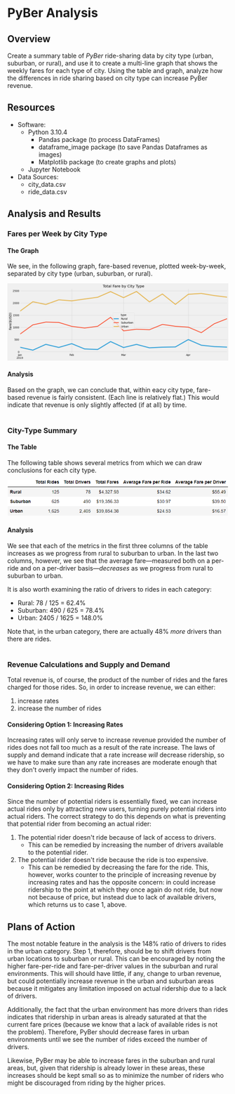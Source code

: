 # PyBer Analysis

## Overview
Create a summary table of *PyBer* ride-sharing data by city type (urban, suburban, or rural), and use it to create a multi-line graph that shows the weekly fares for each type of city. Using the table and graph, analyze how the differences in ride sharing based on city type can increase PyBer revenue.

## Resources
- Software:
  - Python 3.10.4
    - Pandas package (to process DataFrames)
    - dataframe_image package (to save Pandas Dataframes as images)
    - Matplotlib package (to create graphs and plots)
  - Jupyter Notebook
- Data Sources:
  - city_data.csv
  - ride_data.csv

## Analysis and Results
### Fares per Week by City Type

#### The Graph
We see, in the following graph, fare-based revenue, plotted week-by-week, separated by city type (urban, suburban, or rural).

![Fares per Week by City Type](./analysis/total_fare_by_city_type.png)

#### Analysis
Based on the graph, we can conclude that, within eacy city type, fare-based revenue is fairly consistent. (Each line is relatively flat.) This would indicate that revenue is only slightly affected (if at all) by time.  
&nbsp;
### City-Type Summary

#### The Table
The following table shows several metrics from which we can draw conclusions for each city type.

![City-Type Summary](./analysis/pyber_summary.png)

#### Analysis
We see that each of the metrics in the first three columns of the table increases as we progress from rural to suburban to urban. In the last two columns, however, we see that the average fare—measured both on a per-ride and on a per-driver basis—*decreases* as we progress from rural to suburban to urban.

It is also worth examining the ratio of drivers to rides in each category:
- Rural:      78 /  125 =  62.4%
- Suburban:  490 /  625 =  78.4%
- Urban:    2405 / 1625 = 148.0%

Note that, in the urban category, there are actually 48% *more* drivers than there are rides.  
&nbsp;
### Revenue Calculations and Supply and Demand
Total revenue is, of course, the product of the number of rides and the fares charged for those rides. So, in order to increase revenue, we can either:
1. increase rates
2. increase the number of rides

#### Considering Option 1: Increasing Rates
Increasing rates will only serve to increase revenue provided the number of rides does not fall too much as a result of the rate increase. The laws of supply and demand indicate that a rate increase *will* decrease ridership, so we have to make sure than any rate increases are moderate enough that they don't overly impact the number of rides.

#### Considering Option 2: Increasing Rides
Since the number of potential riders is essentially fixed, we can increase actual rides only by attracting new users, turning purely potential riders into actual riders. The correct strategy to do this depends on what is preventing that potential rider from becoming an actual rider:
1. The potential rider doesn't ride because of lack of access to drivers.
   - This can be remedied by increasing the number of drivers available to the potential rider.
2. The potential rider doesn't ride because the ride is too expensive.
   - This can be remedied by decreasing the fare for the ride. This, however, works counter to the principle of increasing revenue by increasing rates and has the opposite concern: in could increase ridership to the point at which they once again do not ride, but now not because of price, but instead due to lack of available drivers, which returns us to case 1, above.

## Plans of Action
The most notable feature in the analysis is the 148% ratio of drivers to rides in the urban category. Step 1, therefore, should be to shift drivers from urban locations to suburban or rural. This can be encouraged by noting the higher fare-per-ride and fare-per-driver values in the suburban and rural environments. This will should have little, if any, change to urban revenue, but could potentially increase revenue in the urban and suburban areas because it mitigates any limitation imposed on actual ridership due to a lack of drivers.

Additionally, the fact that the urban environment has more drivers than rides indicates that ridership in urban areas is already saturated at that the current fare prices (because we know that a lack of available rides is not the problem). Therefore, PyBer should decrease fares in urban environments until we see the number of rides exceed the number of drivers.

Likewise, PyBer may be able to increase fares in the suburban and rural areas, but, given that ridership is already lower in these areas, these increases should be kept small so as to minimize the number of riders who might be discouraged from riding by the higher prices.